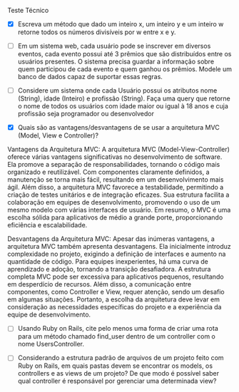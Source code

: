 Teste Técnico

- [x] Escreva um método que dado um inteiro x, um inteiro y e um inteiro w retorne todos os
números divisíveis por w entre x e y.

- [ ] Em um sistema web, cada usuário pode se inscrever em diversos eventos, cada evento
possui até 3 prêmios que são distribuídos entre os usuários presentes. O sistema precisa
guardar a informação sobre quem participou de cada evento e quem ganhou os prêmios.
Modele um banco de dados capaz de suportar essas regras.

- [ ] Considere um sistema onde cada Usuário possui os atributos nome (String), idade
(Inteiro) e profissão (String). Faça uma query que retorne o nome de todos os usuários com
idade maior ou igual à 18 anos e cuja profissão seja programador ou desenvolvedor

- [x] Quais são as vantagens/desvantagens de se usar a arquitetura MVC (Model, View e
Controller)?

Vantagens da Arquitetura MVC:
A arquitetura MVC (Model-View-Controller) oferece várias vantagens significativas no desenvolvimento de software. Ela promove a separação de responsabilidades, tornando o código mais organizado e reutilizável. Com componentes claramente definidos, a manutenção se torna mais fácil, resultando em um desenvolvimento mais ágil. Além disso, a arquitetura MVC favorece a testabilidade, permitindo a criação de testes unitários e de integração eficazes. Sua estrutura facilita a colaboração em equipes de desenvolvimento, promovendo o uso de um mesmo modelo com várias interfaces de usuário. Em resumo, o MVC é uma escolha sólida para aplicativos de médio a grande porte, proporcionando eficiência e escalabilidade.

Desvantagens da Arquitetura MVC:
Apesar das inúmeras vantagens, a arquitetura MVC também apresenta desvantagens. Ela inicialmente introduz complexidade no projeto, exigindo a definição de interfaces e aumento na quantidade de código. Para equipes inexperientes, há uma curva de aprendizado e adoção, tornando a transição desafiadora. A estrutura completa MVC pode ser excessiva para aplicativos pequenos, resultando em desperdício de recursos. Além disso, a comunicação entre componentes, como Controller e View, requer atenção, sendo um desafio em algumas situações. Portanto, a escolha da arquitetura deve levar em consideração as necessidades específicas do projeto e a experiência da equipe de desenvolvimento.




 - [ ] Usando Ruby on Rails, cite pelo menos uma forma de criar uma rota para um método
chamado find_user dentro de um controller com o nome UsersController.

 - [ ] Considerando a estrutura padrão de arquivos de um projeto feito com Ruby on Rails, em
quais pastas devem se encontrar os models, os controllers e as views de um projeto? De
que modo é possível saber qual controller é responsável por gerenciar uma determinada
view?
